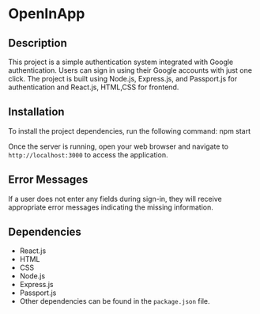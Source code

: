 # OpenInApp

## Description
This project is a simple authentication system integrated with Google authentication. Users can sign in using their Google accounts with just one click. The project is built using Node.js, Express.js, and Passport.js for authentication and React.js, HTML,CSS for frontend.

## Installation
To install the project dependencies, run the following command:
npm start

Once the server is running, open your web browser and navigate to `http://localhost:3000` to access the application.

## Error Messages
If a user does not enter any fields during sign-in, they will receive appropriate error messages indicating the missing information.

## Dependencies
- React.js
- HTML
- CSS
- Node.js
- Express.js
- Passport.js
- Other dependencies can be found in the `package.json` file.
